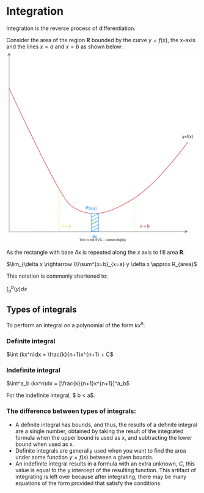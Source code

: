 # Integration
Integration is the reverse process of differentiation.

Consider the area of the region **R** bounded by the curve $y=f(x)$, the x-axis and the lines $x=a$ and $x=b$ as shown below:
![Graph of f(x)](../../Images/integration_from_first_principles.drawio.svg)

As the rectangle with base $\delta x$ is repeated along the $x$ axis to fill area **R**.

$\lim_{\delta x \rightarrow 0}\sum^{x=b}_{x=a} y \delta x \approx R_{area}$

This notation is commonly shortened to:

$\int^{b}_{a}(y)dx$


## Types of integrals
To perform an integral on a polynomial of the form $kx^n$:

### Definite integral  

$\int (kx^n)dx = \frac{k}{n+1}x^{n+1} + C$

### Indefinite integral 

$\int^a_b (kx^n)dx = [\frac{k}{n+1}x^{n+1}]^a_b$

For the indefinite integral, $ b < a$.

### The difference between types of integrals:
- A definite integral has bounds, and thus, the results of a definite integral are a single number, obtained by taking the result of the integrated formula when the upper bound is used as x, and subtracting the lower bound when used as x.
- Definite integrals are generally used when you want to find the area under some function $y =f(x)$ between a given bounds.
- An indefinite integral results in a formula with an extra unknown, $C$, this value is equal to the y intercept of the resulting function. This artifact of integrating is left over because after integrating, there may be many equations of the form provided that satisfy the conditions.

